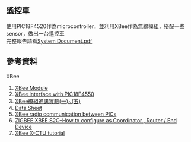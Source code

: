 ## 遙控車
使用PIC18F4520作為microcontroller，並利用XBee作為無線模組，搭配一些sensor，做出一台遙控車  
完整報告請看[System Document.pdf](https://github.com/shaojason999/MCU_final_project/blob/master/System%20Document.pdf)

## 參考資料
XBee
1. [XBee Module](http://www.electronicwings.com/sensors-modules/xbee-module)
2. [XBee interface with PIC18F4550](https://www.electronicwings.com/pic/xbee-interface-with-pic18f4550-)
3. [XBee模組通訊實驗(一)~(五)](https://swf.com.tw/?s=XBee%E6%A8%A1%E7%B5%84&submit=Search)
4. [Data Sheet](https://www.digi.com/resources/documentation/digidocs/pdfs/90002002.pdf)
5. [XBee radio communication between PICs](http://hades.mech.northwestern.edu/index.php/XBee_radio_communication_between_PICs)
6. [ZIGBEE XBEE S2C–How to configure as Coordinator , Router / End Device](https://alselectro.wordpress.com/2017/01/23/zigbee-xbee-s2c-how-to-configure-as-coordinator-router-end-device/)
7. [XBee X-CTU tutorial](http://www.libelium.com/development/waspmote/documentation/x-ctu-tutorial/)
